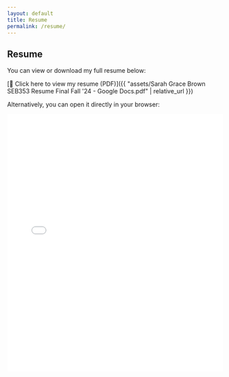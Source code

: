 ```yaml
---
layout: default
title: Resume
permalink: /resume/
---
```


## Resume

You can view or download my full resume below:

[📄 Click here to view my resume (PDF)]({{ "assets/Sarah Grace Brown SEB353 Resume Final Fall '24 - Google Docs.pdf" | relative_url }})

Alternatively, you can open it directly in your browser:  
<iframe src="{{ 'assets/Sarah Grace Brown SEB353 Resume Final Fall '24 - Google Docs.pdf' | relative_url }}" width="100%" height="600px" style="border: none;"></iframe>
